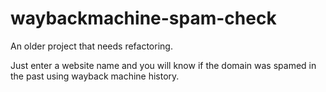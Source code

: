 # waybackmachine-spam-check
An older project that needs refactoring.

Just enter a website name and you will know if the domain was spamed in the past using wayback machine history.
